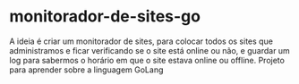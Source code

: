 # monitorador-de-sites-go
A ideia é criar um monitorador de sites, para colocar todos os sites que administramos e ficar verificando se o site está online ou não, e guardar um log para sabermos o horário em que o site estava online ou offline. Projeto para aprender sobre a linguagem GoLang
